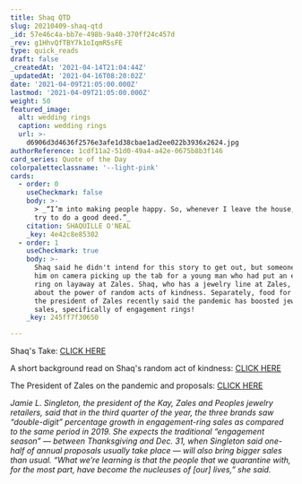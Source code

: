 ```yaml
---
title: Shaq QTD
slug: 20210409-shaq-qtd
_id: 57e46c4a-bb7e-498b-9a40-370ff24c457d
_rev: g1HhvQfTBY7k1oIqmR5sFE
type: quick_reads
draft: false
_createdAt: '2021-04-14T21:04:44Z'
_updatedAt: '2021-04-16T08:20:02Z'
date: '2021-04-09T21:05:00.000Z'
lastmod: '2021-04-09T21:05:00.000Z'
weight: 50
featured_image:
  alt: wedding rings
  caption: wedding rings
  url: >-
    d6906d3d4636f2576e3afe1d38cbae1ad2ee022b3936x2624.jpg
authorReference: 1cdf11a2-51d0-49a4-a42e-0675b8b3f146
card_series: Quote of the Day
colorpaletteclassname: '--light-pink'
cards:
  - order: 0
    useCheckmark: false
    body: >-
      > _“I’m into making people happy. So, whenever I leave the house, I just
      try to do a good deed.”_
    citation: SHAQUILLE O'NEAL
    _key: 4e42c8e85302
  - order: 1
    useCheckmark: true
    body: >-
      Shaq said he didn't intend for this story to get out, but someone captured
      him on camera picking up the tab for a young man who had put an engagement
      ring on layaway at Zales. Shaq, who has a jewelry line at Zales, talked
      about the power of random acts of kindness. Separately, food for thought:
      the president of Zales recently said the pandemic has boosted jewelry
      sales, specifically of engagement rings!
    _key: 245ff7f30650

---
```

Shaq's Take: [CLICK HERE](https://youtu.be/5cNACbapZNU)

A short background read on Shaq's random act of kindness: [CLICK HERE](https://www.cbsnews.com/news/shaq-engagement-ring/)

The President of Zales on the pandemic and proposals: [CLICK HERE](https://www.washingtonpost.com/lifestyle/2020/12/17/engagements-proposals-pandemic-coronavirus/)

_Jamie L. Singleton, the president of the Kay, Zales and Peoples jewelry retailers, said that in the third quarter of the year, the three brands saw “double-digit” percentage growth in engagement-ring sales as compared to the same period in 2019. She expects the traditional “engagement season” — between Thanksgiving and Dec. 31, when Singleton said one-half of annual proposals usually take place — will also bring bigger sales than usual. “What we’re learning is that the people that we quarantine with, for the most part, have become the nucleuses of [our] lives,” she said._